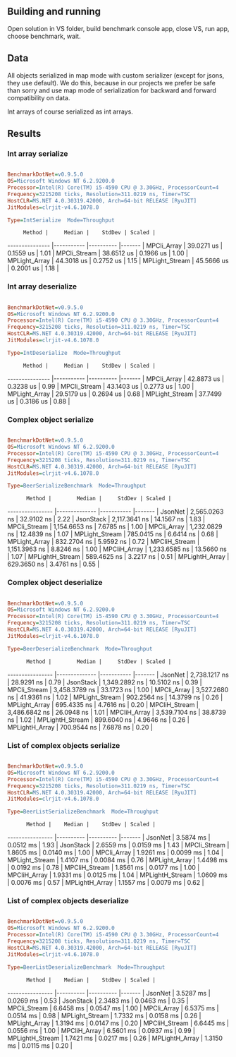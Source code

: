 ## Building and running

Open solution in VS folder, build benchmark console app, close VS, run app, choose benchmark, wait.

## Data

All objects serialized in map mode with custom serializer (except for jsons, they use default). We do this,
because in our projects we prefer be safe than sorry and use map mode of serialization for backward and forward
compatibility on data.

Int arrays of course serialized as int arrays.

## Results

### Int array serialize

```ini

BenchmarkDotNet=v0.9.5.0
OS=Microsoft Windows NT 6.2.9200.0
Processor=Intel(R) Core(TM) i5-4590 CPU @ 3.30GHz, ProcessorCount=4
Frequency=3215208 ticks, Resolution=311.0219 ns, Timer=TSC
HostCLR=MS.NET 4.0.30319.42000, Arch=64-bit RELEASE [RyuJIT]
JitModules=clrjit-v4.6.1078.0

Type=IntSerialize  Mode=Throughput

```
         Method |     Median |    StdDev | Scaled |
--------------- |----------- |---------- |------- |
    MPCli_Array | 39.0271 us | 0.1559 us |   1.01 |
   MPCli_Stream | 38.6512 us | 0.1966 us |   1.00 |
  MPLight_Array | 44.3018 us | 0.2752 us |   1.15 |
 MPLight_Stream | 45.5666 us | 0.2001 us |   1.18 |


### Int array deserialize

```ini

BenchmarkDotNet=v0.9.5.0
OS=Microsoft Windows NT 6.2.9200.0
Processor=Intel(R) Core(TM) i5-4590 CPU @ 3.30GHz, ProcessorCount=4
Frequency=3215208 ticks, Resolution=311.0219 ns, Timer=TSC
HostCLR=MS.NET 4.0.30319.42000, Arch=64-bit RELEASE [RyuJIT]
JitModules=clrjit-v4.6.1078.0

Type=IntDeserialize  Mode=Throughput

```
         Method |     Median |    StdDev | Scaled |
--------------- |----------- |---------- |------- |
    MPCli_Array | 42.8873 us | 0.3238 us |   0.99 |
   MPCli_Stream | 43.1403 us | 0.2773 us |   1.00 |
  MPLight_Array | 29.5179 us | 0.2694 us |   0.68 |
 MPLight_Stream | 37.7499 us | 0.3186 us |   0.88 |


### Complex object serialize

```ini

BenchmarkDotNet=v0.9.5.0
OS=Microsoft Windows NT 6.2.9200.0
Processor=Intel(R) Core(TM) i5-4590 CPU @ 3.30GHz, ProcessorCount=4
Frequency=3215208 ticks, Resolution=311.0219 ns, Timer=TSC
HostCLR=MS.NET 4.0.30319.42000, Arch=64-bit RELEASE [RyuJIT]
JitModules=clrjit-v4.6.1078.0

Type=BeerSerializeBenchmark  Mode=Throughput

```
          Method |        Median |     StdDev | Scaled |
---------------- |-------------- |----------- |------- |
         JsonNet | 2,565.0263 ns | 32.9102 ns |   2.22 |
       JsonStack | 2,117.3641 ns | 14.1567 ns |   1.83 |
    MPCli_Stream | 1,154.6653 ns |  7.6785 ns |   1.00 |
     MPCli_Array | 1,232.0829 ns | 12.4839 ns |   1.07 |
  MPLight_Stream |   785.0415 ns |  6.6414 ns |   0.68 |
   MPLight_Array |   832.2704 ns |  5.9592 ns |   0.72 |
   MPCliH_Stream | 1,151.3963 ns |  8.8246 ns |   1.00 |
    MPCliH_Array | 1,233.6585 ns | 13.5660 ns |   1.07 |
 MPLightH_Stream |   589.4625 ns |  3.2217 ns |   0.51 |
  MPLightH_Array |   629.3650 ns |  3.4761 ns |   0.55 |


### Complex object deserialize

```ini

BenchmarkDotNet=v0.9.5.0
OS=Microsoft Windows NT 6.2.9200.0
Processor=Intel(R) Core(TM) i5-4590 CPU @ 3.30GHz, ProcessorCount=4
Frequency=3215208 ticks, Resolution=311.0219 ns, Timer=TSC
HostCLR=MS.NET 4.0.30319.42000, Arch=64-bit RELEASE [RyuJIT]
JitModules=clrjit-v4.6.1078.0

Type=BeerDeserializeBenchmark  Mode=Throughput

```
          Method |        Median |     StdDev | Scaled |
---------------- |-------------- |----------- |------- |
         JsonNet | 2,738.1217 ns | 28.9291 ns |   0.79 |
       JsonStack | 1,349.2892 ns | 10.5102 ns |   0.39 |
    MPCli_Stream | 3,458.3789 ns | 33.1723 ns |   1.00 |
     MPCli_Array | 3,527.2680 ns | 41.9361 ns |   1.02 |
  MPLight_Stream |   902.2564 ns | 14.3799 ns |   0.26 |
   MPLight_Array |   695.4335 ns |  4.7616 ns |   0.20 |
   MPCliH_Stream | 3,486.6842 ns | 26.0948 ns |   1.01 |
    MPCliH_Array | 3,539.7104 ns | 38.8739 ns |   1.02 |
 MPLightH_Stream |   899.6040 ns |  4.9646 ns |   0.26 |
  MPLightH_Array |   700.9544 ns |  7.6878 ns |   0.20 |


### List of complex objects serialize

```ini

BenchmarkDotNet=v0.9.5.0
OS=Microsoft Windows NT 6.2.9200.0
Processor=Intel(R) Core(TM) i5-4590 CPU @ 3.30GHz, ProcessorCount=4
Frequency=3215208 ticks, Resolution=311.0219 ns, Timer=TSC
HostCLR=MS.NET 4.0.30319.42000, Arch=64-bit RELEASE [RyuJIT]
JitModules=clrjit-v4.6.1078.0

Type=BeerListSerializeBenchmark  Mode=Throughput

```
          Method |    Median |    StdDev | Scaled |
---------------- |---------- |---------- |------- |
         JsonNet | 3.5874 ms | 0.0512 ms |   1.93 |
       JsonStack | 2.6559 ms | 0.0159 ms |   1.43 |
    MPCli_Stream | 1.8605 ms | 0.0140 ms |   1.00 |
     MPCli_Array | 1.9261 ms | 0.0099 ms |   1.04 |
  MPLight_Stream | 1.4107 ms | 0.0084 ms |   0.76 |
   MPLight_Array | 1.4498 ms | 0.0192 ms |   0.78 |
   MPCliH_Stream | 1.8561 ms | 0.0177 ms |   1.00 |
    MPCliH_Array | 1.9331 ms | 0.0125 ms |   1.04 |
 MPLightH_Stream | 1.0609 ms | 0.0076 ms |   0.57 |
  MPLightH_Array | 1.1557 ms | 0.0079 ms |   0.62 |


### List of complex objects deserialize

```ini

BenchmarkDotNet=v0.9.5.0
OS=Microsoft Windows NT 6.2.9200.0
Processor=Intel(R) Core(TM) i5-4590 CPU @ 3.30GHz, ProcessorCount=4
Frequency=3215208 ticks, Resolution=311.0219 ns, Timer=TSC
HostCLR=MS.NET 4.0.30319.42000, Arch=64-bit RELEASE [RyuJIT]
JitModules=clrjit-v4.6.1078.0

Type=BeerListDeserializeBenchmark  Mode=Throughput

```
          Method |    Median |    StdDev | Scaled |
---------------- |---------- |---------- |------- |
         JsonNet | 3.5287 ms | 0.0269 ms |   0.53 |
       JsonStack | 2.3483 ms | 0.0463 ms |   0.35 |
    MPCli_Stream | 6.6458 ms | 0.0547 ms |   1.00 |
     MPCli_Array | 6.5375 ms | 0.0514 ms |   0.98 |
  MPLight_Stream | 1.7332 ms | 0.0158 ms |   0.26 |
   MPLight_Array | 1.3194 ms | 0.0147 ms |   0.20 |
   MPCliH_Stream | 6.6445 ms | 0.0556 ms |   1.00 |
    MPCliH_Array | 6.5601 ms | 0.0937 ms |   0.99 |
 MPLightH_Stream | 1.7421 ms | 0.0217 ms |   0.26 |
  MPLightH_Array | 1.3150 ms | 0.0115 ms |   0.20 |
